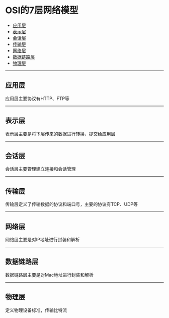# OSI的7层网络模型

<!-- TOC -->

- [应用层](#应用层)
- [表示层](#表示层)
- [会话层](#会话层)
- [传输层](#传输层)
- [网络层](#网络层)
- [数据链路层](#数据链路层)
- [物理层](#物理层)

<!-- /TOC -->

---
## 应用层

应用层主要协议有HTTP、FTP等

---
## 表示层

表示层主要是将下层传来的数据进行转换，提交给应用层

---
## 会话层

会话层主要管理建立连接和会话管理

---
## 传输层

传输层定义了传输数据的协议和端口号，主要的协议有TCP、UDP等

---
## 网络层

网络层主要是对IP地址进行封装和解析

---
## 数据链路层

数据链路层主要是对Mac地址进行封装和解析

---
## 物理层

定义物理设备标准，传输比特流

